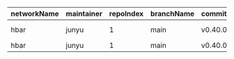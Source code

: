 | networkName | maintainer | repoIndex | branchName | commitId1 | commitId2 | keyfile                                                                   | compareURL                                                                                                 |
| ----------- | ---------- | --------- | ---------- | --------- | --------- | ------------------------------------------------------------------------- | ---------------------------------------------------------------------------------------------------------- |
| hbar        | junyu      | 1         | main       | v0.40.0   | v0.41.0   | ./hedera-node/hedera-mono-service/src/main/resources/bootstrap.properties | [link](https://github.com/yushion-safulet/weekly-update/compare/hbar_main_1_v0.40.0...hbar_main_1_v0.41.0) |
| hbar        | junyu      | 1         | main       | v0.40.0   | v0.41.0   | ./settings.gradle.kts                                                     | [link](https://github.com/yushion-safulet/weekly-update/compare/hbar_main_1_v0.40.0...hbar_main_1_v0.41.0) |

